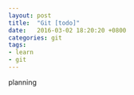 ```yaml
---
layout: post
title:  "Git [todo]"
date:   2016-03-02 18:20:20 +0800
categories: git
tags:
- learn
- git
---
```


planning
